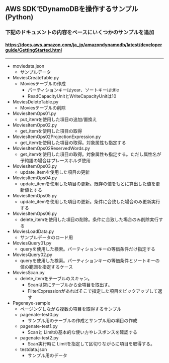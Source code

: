 ## AWS SDKでDynamoDBを操作するサンプル (Python)
### 下記のドキュメントの内容をベースにいくつかのサンプルを追加
#### https://docs.aws.amazon.com/ja_jp/amazondynamodb/latest/developerguide/GettingStarted.html

***

- moviedata.json
  - サンプルデータ
- MoviesCreateTable.py
  - Moviesテーブルの作成
    - パーティションキーはyear、ソートキーはtitle
    - ReadCapacityUnitとWriteCapacityUnitは10
- MoviesDeleteTable.py
  - Moviesテーブルの削除
- MoviesItemOps01.py
  - put_itemを使用した項目の追加/置換え
- MoviesItemOps02.py
  - get_itemを使用した項目の取得
- MoviesItemOps02ProjectionExpression.py
  - get_itemを使用した項目の取得。対象属性も指定する
- MoviesItemOps02ReservedWords.py
  - get_itemを使用した項目の取得。対象属性も指定する。ただし属性名が予約語の場合はプレースホルダ使用
- MoviesItemOps03.py
  - update_itemを使用した項目の更新
- MoviesItemOps04.py
  - update_itemを使用した項目の更新。既存の値をもとに算出した値を更新値とする
- MoviesItemOps05.py
  - update_itemを使用した項目の更新。条件に合致した場合のみ更新実行する
- MoviesItemOps06.py
  - delete_itemを使用した項目の削除。条件に合致した場合のみ削除実行する
- MoviesLoadData.py
  - サンプルデータのロード用
- MoviesQuery01.py
  - queryを使用した検索。パーティションキーの等価条件だけ指定する
- MoviesQuery02.py
  - queryを使用した検索。パーティションキーの等価条件とソートキーの値の範囲を指定するケース
- MoviesScan.py
  - delete_itemをテーブルのスキャン。
    - Scanは常にテーブルから全項目を取出す。
    - FilterExpressionがあればそこで指定した項目をピックアップして返す
- Pagenaye-sample
  - ページングしながら複数の項目を取得するサンプル
  - pagenate-test0.py
    - サンプル用のテーブルの作成とサンプル用の項目の作成
  - pagenate-test1.py
    - Scanと Limitの基本的な使い方やレスポンスを確認する
  - pagenate-test2.py
    - Scan実行時に Limitを指定して区切りながらに項目を取得する。
  - testdata.json
    - サンプル用のデータ






